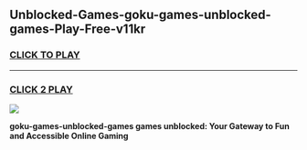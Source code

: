 
## Unblocked-Games-goku-games-unblocked-games-Play-Free-v11kr
<h3>
<a href="https://premium76.site?title=goku-games-unblocked-games&ref=23A">CLICK TO PLAY</a></h3>
<hr>

<h3>
<a href="https://premium76.site?title=goku-games-unblocked-games&ref=23A">CLICK 2 PLAY</a>
  
</h3>

<a href="https://premium76.site?title=goku-games-unblocked-games&ref=23A"><img src="https://clearcache.store/games.png"></a>


**goku-games-unblocked-games games unblocked: Your Gateway to Fun and Accessible Online Gaming**
